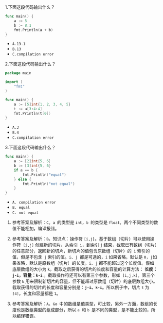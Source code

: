 1.下面这段代码输出什么？

```go
func main() {  
    a := 5
    b := 8.1
    fmt.Println(a + b)
}
```

- `A.13.1  `
- `B.13`
- `C.compilation error  `

2.下面这段代码输出什么？

```go
package main

import (  
    "fmt"
)

func main() {  
    a := [5]int{1, 2, 3, 4, 5}
    t := a[3:4:4]
    fmt.Println(t[0])
}
```

- `A.3`
- `B.4`
- `C.compilation error  `

3.下面这段代码输出什么？

```go
func main() {
    a := [2]int{5, 6}
    b := [3]int{5, 6}
    if a == b {
        fmt.Println("equal")
    } else {
        fmt.Println("not equal")
    }
}
```

- `A. compilation error  `
- `B. equal`  
- `C. not equal `

1. 参考答案及解析：`C`。`a `的类型是 `int`，`b `的类型是 `float`，两个不同类型的数值不能相加，编译报错。

2. 参考答案及解析：`B`。知识点：操作符 `[i,j]`。基于数组（切片）可以使用操作符` [i,j]` 创建新的切片，从索引` i`，到索引 `j` 结束，截取已有数组（切片）的任意部分，返回新的切片，新切片的值包含原数组（切片）的` i` 索引的值，但是不包含` j` 索引的值。`i`、`j `都是可选的，`i` 如果省略，默认是 `0`，`j`如果省略，默认是原数组（切片）的长度。`i`、`j` 都不能超过这个长度值。假如底层数组的大小为 `k`，截取之后获得的切片的长度和容量的计算方法： **长度：`j-i`，容量：`k-i`** 。截取操作符还可以有第三个参数，形如` [i,j,k]`，第三个参数 `k` 用来限制新切片的容量，但不能超过原数组（切片）的底层数组大小。截取获得的切片的长度和容量分别是：**`j-i`、`k-i`**。所以例子中，切片 `t` 为 `[4]`，长度和容量都是 `1`。

3. 参考答案及解析：`A`。`Go `中的数组是值类型，可比较，另外一方面，数组的长度也是数组类型的组成部分，所以 `a `和 `b `是不同的类型，是不能比较的，所以编译错误。